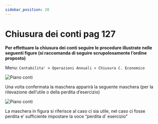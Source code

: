 ```yaml
---
sidebar_position: 20
---
```


# Chiusura dei conti pag 127

**Per effettuare la chiusura dei conti seguire le procedure illustrate nelle seguenti figure (si raccomanda di seguire scrupolosamente l’ordine proposto)**

Menu: `Contabilita' > Operazioni Annuali > Chiusura C. Economico`

<div class="text--center">
  <img src="/img/154-piano-conti.png" alt="Piano conti"/>
</div>

Una volta confermata la maschera apparirà la seguente maschera (per la rilevazione dell’utile o della perdita d’esercizio)

<div class="text--center">
  <img src="/img/154-piano-conti.png" alt="Piano conti"/>
</div>

La maschera in figura si riferisce al caso ci sia utile, nel caso ci fosse perdita e’ sufficiente impostare la voce “perdita d’ esercizio”

